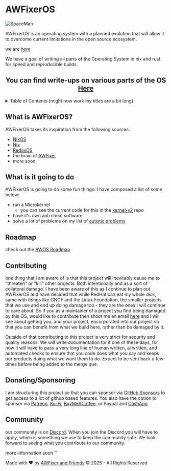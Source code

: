 # AWFixerOS
![SpaceMan](https://assets.awfixer.com/10.png)

AWFixerOS is an operating system with a planned evolution that will allow it to overcome current limitations in the open source ecosystem.

we are [here](https://inv.wtf/awfixerandfriends)

We have a goal of writing all parts of the Operating System in nix and rust for speed and reproducible builds. 

[RedoxOS]: https://www.redox-os.org/
[Discord]: https://inv.wtf/awfixerandfriends
[AWFixer]: https://theautist.me
[AWFixer and Friends]: https://awfixer.com
[NixOS]: https://nixos.org
[Nix]: https://nix.dev
[kernel-v2]: https://github.com/awfixer-os/kernel-v2
[autistic problems]: https://hackertalks.blog/autistic-problems
[Patreon]: https://patreon.com/awfixer
[Ko-Fi]: https://ko-fi.com/awfixer
[BuyMeACoffee]: https://coff.ee/awfixer
[GitHub Sponsors]: https://github.com/sponsors/awfixer
[CashApp]: https://cash.app/$awfixerbusiness
[Regi]: https://github.com/awfixer-os/regi
[AWOS RoadMap]: https://roadmap.awfixeros.site
[AWOS Site]: https://awifxeros.site

<h2 align="center"> You can find write-ups on various parts of the OS <a href="https://paper.awfixeros.site">Here</a></h2>

<details>
<summary>Table of Contents (might now work my titles are a bit long)</summary>

  - [What is AWFixerOS](#what-is-awfixeros)
  - [What is is going to do](#what-is-it-going-to-do)
  
</details>


## What is AWFixerOS?

AWFixerOS takes its inspiration from the following sources:
- [NixOS]
- [Nix]
- [RedoxOS]
- the brain of [AWFixer]
- more soon

## What is it going to do

AWFixerOS is going to do some fun things. I have composed a list of some below:

- run a Microkernel
  - you can see the current code for this in the [kernel-v2] repo
- have it's own anti cheat software
- solve a lot of problems on my list of [autistic problems]

## Roadmap

 check out the [AWOS Roadmap]

## Contributing

one thing that I am aware of is that this project will inevitably cause me to "threaten" or "kill" other projects. Both intentionally and as a sort of collatoral damage. I have been aware of this as I continue to plan out AWFixerOS and have decided that while RedHat can eat my whole dick, same with things like CNCF and the Linux Foundation, the smaller projects that we use and end up doing damage too - they are the ones I will continue to care about. So if you as a maintainer of a project you find being damaged by this OS, would like to contribute then shoot me an email [here](mailto:theautist@theautist.me) and I will see about getting you, and your project, encorporated into our project so that you can benefit from what we build here, rather than be damaged by it.

Outside of that contributing to this project is very strict for security and quality reasons. We will write documentation for it one of these days, for now it will have to pass a very long line of human written, ai written, and automated checks to ensure that you code does what you say and keeps our products doing what we want them to do. Expect to be sent back a few times before being added to the merge que.


## Donating/Sponsoring

I am structuring this project so that you can sponsor via [GitHub Sponsors] to get access to a lot of github based features. You also have the option to sponsor via [Patreon], [Ko-Fi], [BuyMeACoffee], or Paypal and [CashApp]


## Community

our community is on [Discord]. When you join the Discord you will have to apply, which is something we use to keep the community safe. We look forward to seeing what you contribute to our community.

more information soon :tm:


Made with ❤️ by [AWFixer and Friends] © 2025 - All Rights Reserved

